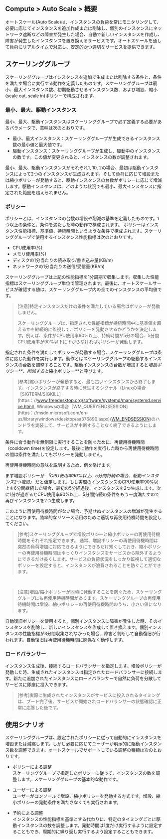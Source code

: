 ## Compute > Auto Scale > 概要

オートスケール(Auto Scale)は、インスタンスの負荷を常にモニタリングして、必要に応じてインスタンスを追加作成または削除し、個別のインスタンスにネットワーク遮断などの障害が発生した場合、自動で新しいインスタンスを作成し、障害が発生したインスタンスを置き換えるサービスです。オートスケールを通して負荷にリアルタイムで対応し、安定的かつ適切なサービスを提供できます。

## スケーリンググループ
スケーリンググループはインスタンスを追加で生成または削除する条件と、条件を満たす場合に実行する動作を定義したものです。スケーリンググループは最小、最大インスタンス数、初期駆動させるインスタンス数、および増設、縮小(scale out, scale in)ポリシーで構成されます。

### 最小、最大、駆動インスタンス
最小、最大、駆動インスタンスはスケーリンググループで必ず定義する必要があるパラメータで、意味は次のとおりです。

- 最小、最大インスタンス：スケーリンググループが生成できるインスタンス数の最小値と最大値です。
- 駆動インスタンス：スケーリンググループが生成し、駆動中のインスタンスの数です。この値が変更されると、インスタンスの数が調整されます。

最小、最大、駆動インスタンスがそれぞれ1, 10, 2の場合、最初は駆動インスタンスによって2つのインスタンスが生成されます。そして負荷に応じて増設または縮小ポリシーが発動すると、駆動インスタンスの台数がポリシーに応じて増減します。駆動インスタンスは、どのような状況でも最小、最大インスタンスに指定された範囲を超えられません。

### ポリシー
ポリシーとは、インスタンスの台数の増設や削減の基準を定義したものです。1つ以上の条件と、条件を満たした時の動作で構成されます。
ポリシーはインスタンス性能指標、基準値、持続時間というような条件で構成されます。スケーリンググループで使用するインスタンス性能指標は次のとおりです。

- CPU使用率(%)
- メモリ使用率(%)
- ディスクの1分当たりの読み取り/書き込み量(KB/m)
- ネットワークの1分当たりの送信/受信量(KB/m)

スケーリンググループは上記の性能指標を1分周期で収集します。収集した性能指標はスケーリンググループ単位で管理されます。最後に、オートスケールサービスが確認する値は、スケーリンググループ内の全てのインスタンスの平均値です。

> [注意]特定インスタンスだけの条件を満たしている場合はポリシーが発動しません。
>
> スケーリンググループは、指定された性能指標が持続時間中に基準値を超えるかを継続的に監視して、ポリシーを発動させるかどうかを決定します。例えば、条件がCPU使用率90%以上、持続時間が5分の場合、5分間CPU使用率が90%以下に下がらなければポリシーが発動します。

指定された条件を満たしてポリシーが発動する場合、スケーリンググループは条件に応じた動作を実行します。動作とはスケーリンググループの駆動するインスタンスの台数を調整することです。駆動インスタンスの台数が増加すると*増設ポリシー**、削減すると*縮小ポリシー**と呼びます。

> [参考]縮小ポリシーが発動すると、最も古いインスタンスから終了します。インスタンスが終了する時に発生するシグナル（Linuxの場合［SIGTERM/SIGKILL](https：//www.freedesktop.org/software/systemd/man/systemd.service.html), Windowsの場合［WM_QUERYENDSESSION](https：//msdn.microsoft.com/en-us/library/windows/desktop/aa376890.aspx)/[WM_ENDSESSION](https：//msdn.microsoft.com/en-us/library/windows/desktop/aa376889.aspx))のハンドラを実装して、サービスが中断することなく終了できるようにします。

条件に合う動作を無制限に実行することを防ぐために、再使用待機時間（cooldown time)を設定します。最後に動作を実行した時から再使用待機時間の間は条件を満たしてもポリシーを発動しません。

再使用待機時間の意味を説明するため、例を挙げます。

まず増設ポリシーが _「CPU使用率90%以上、5分間持続の場合、駆動インスタンス2つ増加」_ だと仮定します。もし実際のインスタンスのCPU使用率90%以上を6分間継続した場合、最初の5分経過後、インスタンスを2つ生成します。次に1分が過ぎるとCPU使用率90%以上、5分間持続の条件をもう一度満たすので再びインスタンスを2つ生成します。

このように再使用待機時間がない場合、予期せぬインスタンスの増減が発生することになります。効率的なリソース活用のために適切な再使用待機時間を設定してください。

> [参考]スケーリンググループで増設ポリシーと縮小ポリシーの再使用待機時間をそれぞれ指定できます。
> 通常、増設ポリシーの再使用待機時間は突然の負荷増加に対応できるようにできるだけ短くしておき、縮小ポリシーの再使用待機時間はゆっくりインスタンスをサービスから除外するようにできるだけ長くします。サービスの負荷状況をしっかり監視して適切なポリシーを設定すると、インスタンスが浪費されることを防ぐことができます。

<br>

> [注意]増設/縮小ポリシーが同時に発動することを防ぐため、スケーリンググループにも再使用待機時間があります。スケーリンググループの再使用待機時間は増設、縮小ポリシーの再使用待機時間のうち、小さい値になります。

自動復旧ポリシーを使用すると、個別インスタンスに障害が発生した時、そのインスタンスを削除し、新しいインスタンスを作成して置き換えます。個別インスタンスの性能指標が3分間収集されなかった場合、障害と判断して自動復旧が行われます。自動復旧は再使用待機時間に関係なく動作します。

### ロードバランサー
インスタンス生成後、接続するロードバランサーを指定します。増設ポリシーが発動した時、生成されたインスタンスは指定されたロードバランサーに接続します。新たに追加されたインスタンスにロードバランサーで自然に負荷を分散してサービスに即座に投入できます。

> [参考]実際に生成されたインスタンスがサービスに投入されるタイミングは、ブート完了後、サービスが開始されロードバランサーの状態確認に正常に応答した後です。

## 使用シナリオ
スケーリンググループは、設定されたポリシーに従って自動的にインスタンスを増設または減縮します。しかし必要に応じてユーザーが明示的に駆動インスタンス数を調整できます。オートスケールでサポートしている調整の種類は次のとおりです。

- ポリシーによる調整<br>
  スケーリンググループで指定したポリシーに従って、インスタンスの数を調整します。スケーリンググループの基本的な動作です。

- ユーザーによる調整<br>
  ユーザーがコンソールで増設、縮小ポリシーを発動する方式です。増設、縮小ポリシーの発動条件を満たさなくても実行されます。

- 予約による調整<br>
  インスタンスの性能指標を基準とする代わりに、特定のタイミングごとに駆動インスタンスの数を調整します。発動時間は1度だけ実行するように設定することもでき、周期的に繰り返し実行するよう設定することもできます。
